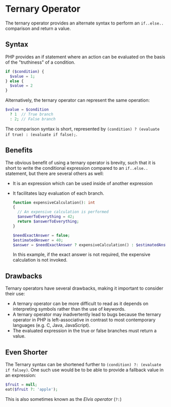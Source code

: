 # Ternary Operator

The ternary operator provides an alternate syntax to perform an `if..else..` comparison and return a value.

## Syntax

PHP provides an if statement where an action can be evaluated on the basis of the "truthiness" of a condition.

```php
if ($condition) {
  $value = 1;
} else {
  $value = 2
}
```

Alternatively, the ternary operator can represent the same operation:

```php
$value = $condition
  ? 1  // True branch
  : 2; // False branch
```

The comparison syntax is short, represented by `(condition) ? (evaluate if true) : (evaluate if false);`.

## Benefits

The obvious benefit of using a ternary operator is brevity, such that it is short to write the conditional expression compared to an `if..else..` statement, but there are several others as well:

- It is an expression which can be used inside of another expression
- It facilitates lazy evaluation of each branch.

  ```php
  function expensiveCalculation(): int
  {
    // An expensive calculation is performed
    $answerToEverything = 42;
    return $answerToEverything;
  }

  $needExactAnswer = false;
  $estimatedAnswer = 40;
  $answer = $needExactAnswer ? expensiveCalculation() : $estimatedAnswer;
  ```

  In this example, if the exact answer is not required, the expensive calculation is not invoked.

## Drawbacks

Ternary operators have several drawbacks, making it important to consider their use:

- A ternary operator can be more difficult to read as it depends on interpreting symbols rather than the use of keywords.
- A ternary operator may inadvertently lead to bugs because the ternary operator in PHP is left-associative in contrast to most contemporary languages (e.g. C, Java, JavaScript).
- The evaluated expression in the true or false branches must return a value.

## Even Shorter

The Ternary syntax can be shortened further to `(condition) ?: (evaluate if falsey)`.
One such use would be to be able to provide a fallback value in an expression:

```php
$fruit = null;
eat($fruit ?: 'apple');
```

This is also sometimes known as the _Elvis operator_ (`?:`)
